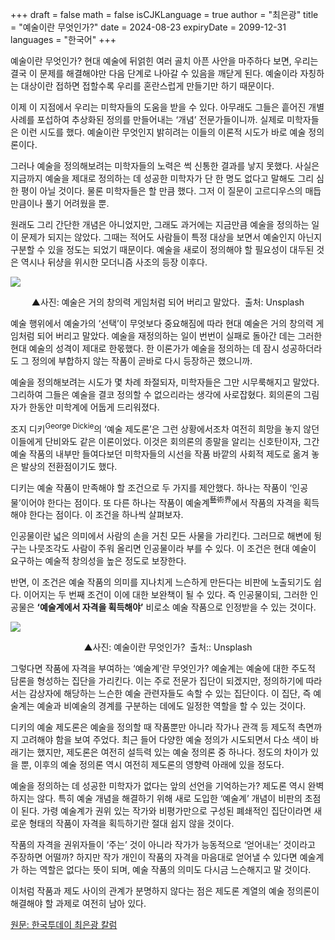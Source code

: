 +++
draft = false
math = false
isCJKLanguage = true
author = "최은광"
title = "예술이란 무엇인가?"
date = 2024-08-23
expiryDate = 2099-12-31
languages = "한국어"
+++

예술이란 무엇인가? 현대 예술에 뒤얽힌 여러 골치 아픈 사안을 마주하다 보면, 우리는 결국 이 문제를 해결해야만 다음 단계로 나아갈 수 있음을 깨닫게 된다. 예술이라 자칭하는 대상이란 접하면 접할수록 우리를 혼란스럽게 만들기만 하기 때문이다.

이제 이 지점에서 우리는 미학자들의 도움을 받을 수 있다. 아무래도 그들은 흩어진 개별 사례를 포섭하여 추상화된 정의를 만들어내는 ‘개념’ 전문가들이니까. 실제로 미학자들은 이런 시도를 했다. 예술이란 무엇인지 밝히려는 이들의 이론적 시도가 바로 예술 정의론이다.

그러나 예술을 정의해보려는 미학자들의 노력은 썩 신통한 결과를 낳지 못했다. 사실은 지금까지 예술을 제대로 정의하는 데 성공한 미학자가 단 한 명도 없다고 말해도 그리 심한 평이 아닐 것이다. 물론 미학자들은 할 만큼 했다. 그저 이 질문이 고르디우스의 매듭만큼이나 풀기 어려웠을 뿐.

원래도 그리 간단한 개념은 아니었지만, 그래도 과거에는 지금만큼 예술을 정의하는 일이 문제가 되지는 않았다. 그때는 적어도 사람들이 특정 대상을 보면서 예술인지 아닌지 구분할 수 있을 정도는 되었기 때문이다. 예술을 새로이 정의해야 할 필요성이 대두된 것은 역시나 뒤샹을 위시한 모더니즘 사조의 등장 이후다.

![](https://cms.hantoday.net/news/photo/202408/44019_52859_3350.jpg)
<center>▲사진: 예술은 거의 창의력 게임처럼 되어 버리고 말았다.  출처: Unsplash</center>

예술 행위에서 예술가의 ‘선택’이 무엇보다 중요해짐에 따라 현대 예술은 거의 창의력 게임처럼 되어 버리고 말았다. 예술을 재정의하는 일이 번번이 실패로 돌아간 데는 그러한 현대 예술의 성격이 제대로 한몫했다. 한 이론가가 예술을 정의하는 데 잠시 성공하더라도 그 정의에 부합하지 않는 작품이 곧바로 다시 등장하곤 했으니까.

예술을 정의해보려는 시도가 몇 차례 좌절되자, 미학자들은 그만 시무룩해지고 말았다. 그리하여 그들은 예술을 결코 정의할 수 없으리라는 생각에 사로잡혔다. 회의론의 그림자가 한동안 미학계에 어둡게 드리워졌다.

조지 디키<sup>George Dickie</sup>의 ‘예술 제도론’은 그런 상황에서조차 여전히 희망을 놓지 않던 이들에게 단비와도 같은 이론이었다. 이것은 회의론의 종말을 알리는 신호탄이자, 그간 예술 작품의 내부만 들여다보던 미학자들의 시선을 작품 바깥의 사회적 제도로 옮겨 놓은 발상의 전환점이기도 했다.

디키는 예술 작품이 만족해야 할 조건으로 두 가지를 제안했다. 하나는 작품이 ‘인공물’이어야 한다는 점이다. 또 다른 하나는 작품이 예술계<sup>藝術界</sup>에서 작품의 자격을 획득해야 한다는 점이다. 이 조건을 하나씩 살펴보자.

인공물이란 넓은 의미에서 사람의 손을 거친 모든 사물을 가리킨다. 그러므로 해변에 뒹구는 나뭇조각도 사람이 주워 올리면 인공물이라 부를 수 있다. 이 조건은 현대 예술이 요구하는 예술적 창의성을 높은 정도로 보장한다.

반면, 이 조건은 예술 작품의 의미를 지나치게 느슨하게 만든다는 비판에 노출되기도 쉽다. 이어지는 두 번째 조건이 이에 대한 보완책이 될 수 있다. 즉 인공물이되, 그러한 인공물은 **‘예술계에서 자격을 획득해야’** 비로소 예술 작품으로 인정받을 수 있는 것이다.

![](https://cms.hantoday.net/news/photo/202408/44019_52858_3120.jpg)
<center>▲사진: 예술이란 무엇인가?  출처:: Unsplash</center>

그렇다면 작품에 자격을 부여하는 ‘예술계’란 무엇인가? 예술계는 예술에 대한 주도적 담론을 형성하는 집단을 가리킨다. 이는 주로 전문가 집단이 되겠지만, 정의하기에 따라서는 감상자에 해당하는 느슨한 예술 관련자들도 속할 수 있는 집단이다. 이 집단, 즉 예술계는 예술과 비예술의 경계를 구분하는 데에도 일정한 역할을 할 수 있는 것이다.

디키의 예술 제도론은 예술을 정의할 때 작품뿐만 아니라 작가나 관객 등 제도적 측면까지 고려해야 함을 보여 주었다. 최근 들어 다양한 예술 정의가 시도되면서 다소 색이 바래기는 했지만, 제도론은 여전히 설득력 있는 예술 정의론 중 하나다. 정도의 차이가 있을 뿐, 이후의 예술 정의론 역시 여전히 제도론의 영향력 아래에 있을 정도다.

예술을 정의하는 데 성공한 미학자가 없다는 앞의 선언을 기억하는가? 제도론 역시 완벽하지는 않다. 특히 예술 개념을 해결하기 위해 새로 도입한 ‘예술계’ 개념이 비판의 초점이 된다. 가령 예술계가 권위 있는 작가와 비평가만으로 구성된 폐쇄적인 집단이라면 새로운 형태의 작품이 자격을 획득하기란 절대 쉽지 않을 것이다.

작품의 자격을 권위자들이 ‘주는’ 것이 아니라 작가가 능동적으로 ‘얻어내는’ 것이라고 주장하면 어떨까? 하지만 작가 개인이 작품의 자격을 마음대로 얻어낼 수 있다면 예술계가 하는 역할은 없다는 뜻이 되며, 예술 작품의 의미도 다시금 느슨해지고 말 것이다.

이처럼 작품과 제도 사이의 관계가 분명하지 않다는 점은 제도론 계열의 예술 정의론이 해결해야 할 과제로 여전히 남아 있다.

<a href="https://www.hantoday.net/news/articleView.html?idxno=44019" target="_blank" rel="noopener noreferrer">원문: 한국투데이 최은광 칼럼</a>